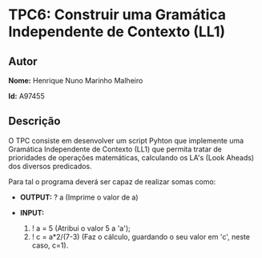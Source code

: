 # TPC6: Construir uma Gramática Independente de Contexto (LL1)

## Autor

**Nome:** Henrique Nuno Marinho Malheiro

**Id:** A97455

## Descrição

O TPC consiste em desenvolver um script Pyhton que implemente uma Gramática Independente de Contexto (LL1) que permita tratar de prioridades de operações matemáticas, calculando os LA's (Look Aheads) dos diversos predicados. 

Para tal o programa deverá ser capaz de realizar somas como:

- **OUTPUT:** ? a (Imprime o valor de a)

- **INPUT:** 
    1. ! a = 5 (Atribui o valor 5 a 'a');
    2. ! c = a*2/(7-3) (Faz o cálculo, guardando o seu valor em 'c', neste caso, c=1).
